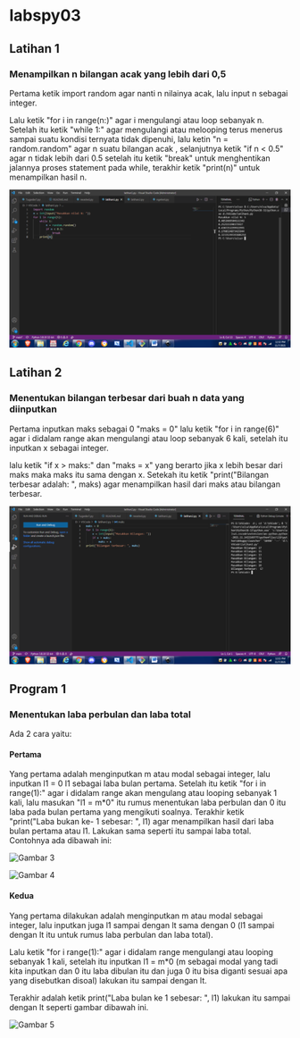 # labspy03
## Latihan 1
### Menampilkan n bilangan acak yang lebih dari 0,5
Pertama ketik import random agar nanti n nilainya acak, lalu input n sebagai integer.<p>
Lalu ketik "for i in range(n:)" agar i mengulangi atau loop sebanyak n. Setelah itu ketik "while 1:" agar mengulangi atau melooping terus menerus sampai suatu kondisi ternyata tidak dipenuhi, lalu ketin "n = random.random" agar n suatu bilangan acak , selanjutnya ketik "if n < 0.5" agar n tidak lebih dari 0.5 setelah itu ketik "break" untuk menghentikan jalannya proses statement pada while, terakhir ketik "print(n)" untuk menampilkan hasil n.<p>
![Gambar 1](ss/ss1.png)

## Latihan 2
### Menentukan bilangan terbesar dari buah n data yang diinputkan
Pertama inputkan maks sebagai 0 "maks = 0" lalu ketik "for i in range(6)" agar i didalam range akan mengulangi atau loop sebanyak 6 kali, setelah itu inputkan x sebagai integer.<p>
lalu ketik "if x > maks:" dan "maks = x" yang berarto jika x lebih besar dari maks maka maks itu sama dengan x. Setekah itu ketik "print("Bilangan terbesar adalah: ", maks) agar menampilkan hasil dari maks atau bilangan terbesar.<p>
![Gambar 2](ss/ss2.png)

## Program 1
### Menentukan laba perbulan dan laba total
Ada 2 cara yaitu:<p>
#### Pertama
Yang pertama adalah menginputkan m atau modal sebagai integer, lalu inputkan l1 = 0 l1 sebagai laba bulan pertama. Setelah itu ketik "for i in range(1):" agar i didalam range akan mengulang atau looping sebanyak 1 kali, lalu masukan "l1 = m*0" itu rumus menentukan laba perbulan dan 0 itu laba pada bulan pertama yang mengikuti soalnya. Terakhir ketik "print("Laba bukan ke- 1 sebesar: ", l1) agar menampilkan hasil dari laba bulan pertama atau l1. Lakukan sama seperti itu sampai laba total. Contohnya ada dibawah ini:<p>
![Gambar 3](ss/ss3.png)<p>
![Gambar 4](ss/ss4.png)
#### Kedua
Yang pertama dilakukan adalah menginputkan m atau modal sebagai integer, lalu inputkan juga l1 sampai dengan lt sama dengan 0 (l1 sampai dengan lt itu untuk rumus laba perbulan dan laba total).<p>
Lalu ketik "for i range(1):" agar i didalam range mengulangi atau looping sebanyak 1 kali, setelah itu inputkan l1 = m*0 (m sebagai modal yang tadi kita inputkan dan 0 itu laba dibulan itu dan juga 0 itu bisa diganti sesuai apa yang disebutkan disoal) lakukan itu sampai dengan lt.<p>
Terakhir adalah ketik print("Laba bulan ke 1 sebesar: ", l1) lakukan itu sampai dengan lt seperti gambar dibawah ini.<p>
![Gambar 5](ss/ss5.png)
